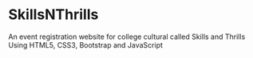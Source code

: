 # SkillsNThrills
An event registration website for college cultural called Skills and Thrills Using HTML5, CSS3, Bootstrap and JavaScript
